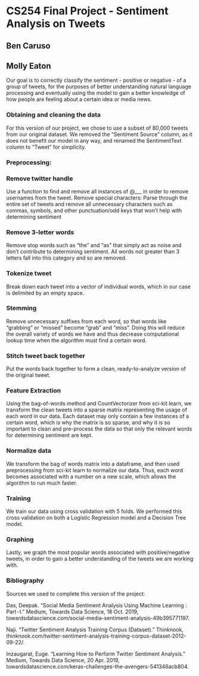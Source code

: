 # CS254 Final Project - Sentiment Analysis on Tweets
## Ben Caruso
## Molly Eaton

Our goal is to correctly classify the sentiment - positive or negative - of a group of tweets, for the purposes of better understanding natural language processing and eventually using the model to gain a better knowledge of how people are feeling about a certain idea or media news. 

### Obtaining and cleaning the data
For this version of our project, we chose to use a subset of 80,000 tweets from our original dataset. We removed the “Sentiment Source” column, as it does not benefit our model in any way, and renamed the SentimentText column to “Tweet” for simplicity.

### Preprocessing:
### Remove twitter handle 
Use a function to find and remove all instances of @___ in order to remove usernames from the tweet.
Remove special characters: Parse through the entire set of tweets and remove all unnecessary characters such as commas, symbols, and other punctuation/odd keys that won’t help with determining sentiment
### Remove 3-letter words
Remove stop words such as “the” and “as” that simply act as noise and don’t contribute to determining sentiment. All words not greater than 3 letters fall into this category and so are removed.
### Tokenize tweet
Break down each tweet into a vector of individual words, which in our case is delimited by an empty space.
### Stemming
Remove unnecessary suffixes from each word, so that words like “grabbing” or “missed” become “grab” and “miss”. Doing this will reduce the overall variety of words we have and thus decrease computational lookup time when the algorithm must find a certain word.
### Stitch tweet back together 
Put the words back together to form a clean, ready-to-analyze version of the original tweet.

### Feature Extraction
Using the bag-of-words method and CountVectorizer from sci-kit learn, we transform the clean tweets into a sparse matrix representing the usage of each word in our data. Each dataset may only contain a few instances of a certain word, which is why the matrix is so sparse, and why it is so important to clean and pre-process the data so that only the relevant words for determining sentiment are kept. 
### Normalize data
We transform the bag of words matrix into a dataframe, and then used preprocessing from sci-kit learn to normalize our data. Thus, each word becomes associated with a number on a new scale, which allows the algorithm to run much faster.

### Training
We train our data using cross validation with 5 folds. We performed this cross validation on both a Logistic Regression model and a Decision Tree model.

### Graphing
Lastly, we graph the most popular words associated with positive/negative tweets, in order to gain a better understanding of the tweets we are working with.

### Bibliography
Sources we used to complete this version of the project:

Das, Deepak. “Social Media Sentiment Analysis Using Machine Learning : Part - I.” Medium, Towards Data Science, 18 Oct. 2019, towardsdatascience.com/social-media-sentiment-analysis-49b395771197.

Naji. “Twitter Sentiment Analysis Training Corpus (Dataset).” Thinknook, thinknook.com/twitter-sentiment-analysis-training-corpus-dataset-2012-09-22/.

Inzaugarat, Euge. “Learning How to Perform Twitter Sentiment Analysis.” Medium, Towards Data Science, 20 Apr. 2019, towardsdatascience.com/keras-challenges-the-avengers-541346acb804.
